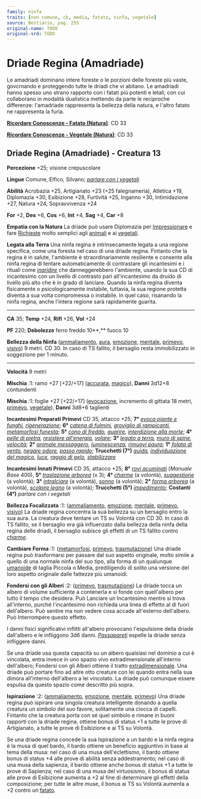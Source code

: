 ```yaml
---
family: ninfa
traits: [non comune, cb, media, fatato, ninfa, vegetale]
source: Bestiario, pag. 255
original-name: TODO
original-srd: TODO
---
```


# Driade Regina (Amadriade)

Le amadriadi dominano intere foreste o le porzioni delle foreste più vaste,
govcrnando e proteggendo tutte le driadi che vi abitano. Le amadriadi hanno
spesso uno strano rapporto con i fatati più potenti e letali, con cui
collaborano in modalità dualistica mettendo da parte le reciproche differenze:
l'amadriade rappresenta la bellezza della natura, e l'altro fatato ne
rappresenta la furia.

**[Ricordare Conoscenze - Fatato (Natura)](/azioni/abilita/ricordare-conoscenze)**:
CD 33

**[Ricordare Conoscenze - Vegetale (Natura)](/azioni/abilita/ricordare-conoscenze)**:
CD 33

## Driade Regina (Amadriade) - Creatura 13

**Percezione** +25; visione crepuscolare

**Lingue** Comune, Elfico, Silvano;
_[parlare con i vegetali](/incantesimi/parlare-con-i-vegetali)_

**Abilità** Acrobazia +25, Artigianato +23 (+25 falegnameria), Atletica +19,
Diplomazia +30, Esibizione +28, Furtività +25, Inganno +30, Intimidazione +27,
Natura +24, Sopravvivenza +24

**For** +2, **Des** +6, **Cos** +6, **Int** +4, **Sag** +4, **Car** +8

**Empatia con la Natura** La driade può usare Diplomazia per
[Impressionare](/azioni/impressionare) e fare [Richieste](/azioni/richiedere)
molto semplici agli [animali](/tratti/animale) e ai
[vegetali](/tratti/vegetale).

**Legata alla Terra** Una ninfa regina è intrinsecamente legata a una regione
specifica, come una foresta nel caso di una driade regina. Fintanto che la
regina è in salute, l'ambiente è straordinariamente resiliente e consente alla
ninfa regina di tentare automaticamente di contrastare gli incantesimi e i
rituali come _[inaridire](/incantesimi/rituali)_ che danneggerebbero l'ambiente,
usando la sua CD di incantesimo con un livello di contrasto pari all'incantesimo
da druido di livello più alto che è in grado di lanciare. Quando la ninfa regina
diventa fisicamente o psicologicamente instabile, tuttavia, la sua regione
protetta diventa a sua volta compromessa o instabile. ln quel caso, risanando la
ninfa regina, anche l'intera regione sarà rapidamente guarita.

---

**CA** 35; **Temp** +24, **Rifl** +26, **Vol** +24

**PF** 220; **Debolezze** ferro freddo 10\*\*,\*\* fuoco 10

**Bellezza della Ninfa** ([ammaliamento](/tratti/ammaliamento),
[aura](/tratti/aura), [emozione](/tratti/emozione), [mentale](/tratti/mentale),
[primevo](/tratti/primevo), [visivo](/tratti/visivo)) 9 metri. CD 30. In caso di
TS fallito, il bersaglio resta immobilizzato in soggezione per 1 minuto.

---

**Velocità** 9 metri

**Mischia** :1: ramo +27 \[+22/+17] ([accurata](/tratti/accurata),
[magico](/tratti/magico)), **Danni** 3d12+8 contundenti

**Mischia** :1: foglie +27 \[+22/+17] ([evocazione](/tratti/evocazione),
incremento di gittata 18 metri, [primevo](/tratti/primevo),
[vegetale](/tratti/vegetale)), **Danni** 3d8+6 taglienti

**Incantesimi Preparati Primevi** CD 35, attacco +25; **7°**
_[evoca piante e funghi](/incantesimi/evoca-piante-e-funghi),
[rigenerazione](/incantesimi/rigenerazione)_; **6°**
_[catena di fulmini](/incantesimi/catena-di-fulmini),
[groviglio di rampicanti](/incantesimi/groviglio-di-rampicanti),
[metamorfosi funesta](/incantesimi/metamorfosi-funesta)_; **5°**
_[cono di freddo](/incantesimi/cono-di-freddo), [guarire](/incantesimi/guarire),
[interdizione alla morte](/incantesimi/interdizione-alla-morte)_; **4°**
_[pelle di pietra](/incantesimi/pelle-di-pietra),
[resistere all'energia](/incantesimi/resistere-allenergia),
[volare](/incantesimi/volare)_; **3°**
_[legato a terra](/incantesimi/legato-a-terra),
[muro di spine](/incantesimi/muro-di-spine), [velocità](/incantesimi/velocita)_;
**2°** _[animale messaggero](/incantesimi/animale-messaggero),
[luminescenza](/incantesimi/luminescenza),
[rimuovi paura](/incantesimi/rimuovi-paura)_; **1°**
_[folata di vento](/incantesimi/folata-di-vento),
[negare odore](/incantesimi/negare-odore),
[passo rapido](/incantesimi/passo-rapido)_; **Trucchetti (7°)**
_[guida](/incantesimi/guida),
[individuazione del magico](/incantesimi/individuazione-del-magico),
[luce](/incantesimi/luce), [raggio di gelo](/incantesimi/raggio-di-gelo),
[stabilizzare](/incantesimi/stabilizzare)_

**Incantesimi Innati Primevi** CD 35, attacco +25; **8°**
_[rovi acuminati](/incantesimi/incantesimi-focalizzati)_ (_Manuale Base_ 400),
**5°** _[traslazione arborea](/incantesimi/traslazione-arborea)_ (x 3); **4°**
_[charme](/incantesimi/charme)_ (a volontà),
_[suggestione](/incantesimi/suggestione)_ (a volontà); **3°**
_[intralciare](/incantesimi/intralciare)_ (a volontà),
_[sonno](/incantesimi/sonno)_ (a volontà); **2°**
_[forma arborea](/incantesimi/forma-arborea)_ (a volontà),
_[scolpire legno](/incantesimi/scolpire-legno)_ (a volontà); **Trucchetti (5°)**
_[impedimento](/incantesimi/impedimento)_; **Costanti (4°)** _parlare con i
vegetali_

**Bellezza Focalizzata** :1: ([ammaliamento](/tratti/ammaliamento),
[emozione](/tratti/emozione), [mentale](/tratti/mentale),
[primevo](/tratti/primevo), [visivo](/tratti/visivo)) La driade regina concentra
la sua bellezza su un bersaglio entro la sua aura. La creatura deve tentare un
TS su Volontà con CD 30. ln caso di TS fallito, se il bersaglio era già
influenzato dalla bellezza della ninfa della regina delle driadi, il bersaglio
subisce gli effetti di un TS fallito contro _[charme](/incantesimi/charme)_.

**Cambiare Forma** :1: ([metamorfosi](/tratti/metamorfosi),
[primevo](/tratti/primevo), [trasmutazione](/tratti/trasmutazione)) Una driade
regina può trasformarsi per passare dal suo aspetto originale, molto simile a
quello di una normale ninfa del suo tipo, alla forma di un qualunque
[umanoide](/tratti/umanoide) di taglia Piccola o Media, prediligendo di solito
una versione del loro aspetto originale dalle fattezze più umanoidi.

**Fondersi con gli Alberi** :2: ([primevo](/tratti/primevo),
[trasmutazione](/tratti/trasmutazione)) La driade tocca un albero di volume
sufficiente a contenerla e si fonde con quell'albero per tutto il tempo che
desidera. Può Lanciare un Incantesimo mentre si trova all'interno, purché
l'incantesimo non richieda una linea di effetto al di fuori dell'albero. Può
sentire ma non vedere cosa accade all'esterno dell'albero. Può Interrompere
questo effetto.

I danni fisici significativi inflitti all'albero provocano l'espulsione della
driade dall'albero e le infliggono 3d6 danni.
_[Passapareti](/incantesimi/passapareti)_ espelle la driade senza infliggere
danni.

Se una driade usa questa capacità su un albero qualsiasi nel dominio a cui è
vincolata, entra invece in uno spazio vivo extradimensionale all'interno
dell'albero; Fondersi con gli Alberi ottiene il tratto
[extradimensionale](/tratti/extradimensionale). Una driade può portare fino ad
altre otto creature con lei quando entra nella sua dimora all'interno
dell'albero a lei vincolato. La driade può comunque essere espulsa da questo
spazio come descritto più sopra.

**Ispirazione** :2: ([ammaliamento](/tratti/ammaliamento),
[emozione](/tratti/emozione), [mentale](/tratti/mentale),
[primevo](/tratti/primevo)) Una driade regina può ispirare una singola creatura
intelligente donando a quella creatura un simbolo del suo favore, solitamente
una ciocca di capelli. Fintanto che la creatura porta con sé quel simbolo e
rimane in buoni rapporti con la driade regina, ottiene bonus di status +1 a
tutte le prove di Artigianato, a tutte le prove di Esibizione e ai TS su
Volontà.

Se una driade regina concede la sua Ispirazione a un bardo e la ninfa regina è
la musa di quel bardo, il bardo ottiene un beneficio aggiuntivo in base al tema
della musa: nel caso di una musa dell'eclettismo, il bardo ottiene bonus di
status +4 alle prove di abilità senza addestramento; nel caso di una musa della
sapienza, il bardo ottiene anche bonus di status +1 a tutte le prove di
Sapienza; nel caso di una musa del virtuosismo, il bonus di status alle prove di
Esibizione aumenta a +2 al fine di determinare gli effetti della composizione;
per tutte le altre muse, il bonus ai TS su Volontà aumenta a +2 contro un
[fatato](/tratti/fatato).
